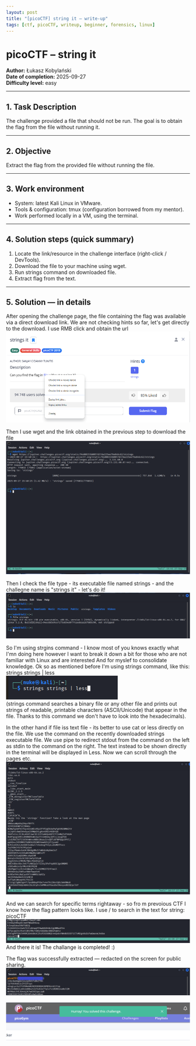 ```yaml
---
layout: post
title: "[picoCTF] string it – write-up"
tags: [ctf, picoCTF, writeup, beginner, forensics, linux]
---
```


# picoCTF – string it  
**Author:** Łukasz Kobylański  
**Date of completion:** 2025-09-27  
**Difficulty level:** easy

---

## 1. Task Description
The challenge provided a file that should not be run. The goal is to obtain the flag from the file without running it.

---

## 2. Objective
Extract the flag from the provided file without running the file.

---

## 3. Work environment
- System: latest Kali Linux in VMware.
- Tools & configuration: tmux (configuration borrowed from my mentor).
- Work performed locally in a VM, using the terminal.

---

## 4. Solution steps (quick summary)
1. Locate the link/resource in the challenge interface (right-click / DevTools).
2. Download the file to your machine using wget.
3. Run strings command on downloaded file.
4. Extract flag from the text.

---

## 5. Solution — in details
After opening the challenge page, the file containing the flag was available via a direct download link. We are not checking hints so far, let's get directly to the download.
I use RMB click and obtain the url
![Screenshot – hint / link](/assets/img/ctf-2025-strings-it/get-url.png)  

Then I use wget and the link obtained in the previous step to download the file
![Screenshot – hint / link](assets/img/ctf-2025-strings-it/download-file.png)  

Then I check the file type - its executable file named strings - and the challegne name is "strings it" - let's do it!
![Screenshot – hint / link](/assets/img/ctf-2025-strings-it/file-strings.png)  

So I'm using strgins command - I know most of you knows exactly what I'mn doing here however I want to break it down a bit for those who are not familiar with Linux and are interested
And for myslef to consolidate knowledge. Ok so as mentioned before I'm using strings command, like this: strings strings | less  
![Screenshot – hint / link](/assets/img/ctf-2025-strings-it/ls-strings-less.png)  
(strings command searches a binary file or any other file and prints out strings of readable, printable characters (ASCII/Unicode) that appear in the file. Thanks to this command we don't have to look into the hexadecimals).

In the other hand if file iss text file - its better to use cat or less directly on the file.
We use the command on the recently downloaded strings executable file. We use pipe to redirect stdout from the command on the left as stdin to the command on the right. 
The text instead to be shown directly in the terminal will be displayed in Less. Now we can scroll through the pages etc.
![Screenshot – hint / link](/assets/img/ctf-2025-strings-it/less_dislpayed.png)  

And we can search for specific terms rightaway - so fro m prevoious CTF I know how the flag pattern looks like. I use / to search in the text for string: picoCTF
![Screenshot – hint / link](/assets/img/ctf-2025-strings-it/search-the-text.png)  
And there it is! The challange is completed! :) 

The flag was successfully extracted — redacted on the screen for public sharing.
![Screenshot – hint / link](/assets/img/ctf-2025-strings-it/theFlag.png)  

![Screenshot – hint / link](/assets/img/ctf-2025-strings-it/win.png)  



